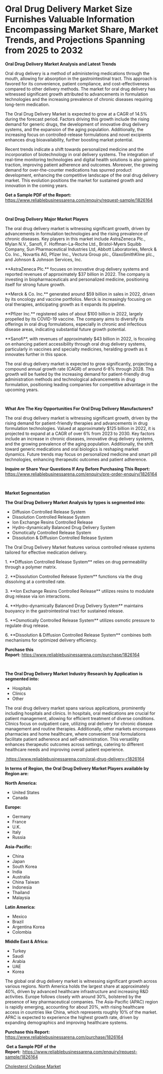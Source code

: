 <p><h1>Oral Drug Delivery Market Size Furnishes Valuable Information Encompassing Market Share, Market Trends, and Projections Spanning from 2025 to 2032</h1></p><p><strong>Oral Drug Delivery Market Analysis and Latest Trends</strong></p>
<p><p>Oral drug delivery is a method of administering medications through the mouth, allowing for absorption in the gastrointestinal tract. This approach is favored for its convenience, patient compliance, and cost-effectiveness compared to other delivery methods. The market for oral drug delivery has witnessed significant growth attributed to advancements in formulation technologies and the increasing prevalence of chronic diseases requiring long-term medication.</p><p>The Oral Drug Delivery Market is expected to grow at a CAGR of 14.5% during the forecast period. Factors driving this growth include the rising demand for generic drugs, the development of innovative drug delivery systems, and the expansion of the aging population. Additionally, the increasing focus on controlled-release formulations and novel excipients enhances drug bioavailability, further boosting market potential.</p><p>Recent trends indicate a shift towards personalized medicine and the incorporation of biotechnology in oral delivery systems. The integration of real-time monitoring technologies and digital health solutions is also gaining traction, improving patient adherence and outcomes. Moreover, the growing demand for over-the-counter medications has spurred product development, enhancing the competitive landscape of the oral drug delivery market. This evolution positions the market for sustained growth and innovation in the coming years.</p></p>
<p><strong>Get a Sample PDF of the Report:&nbsp;</strong> <a href="https://www.reliablebusinessarena.com/enquiry/request-sample/1826164?utm_campaign=3122&utm_medium=2&utm_source=Github&utm_content=ia&utm_term=08032025&utm_id=oral-drug-delivery">https://www.reliablebusinessarena.com/enquiry/request-sample/1826164</a></p>
<p>&nbsp;</p>
<p><strong>Oral Drug Delivery Major Market Players</strong></p>
<p><p>The oral drug delivery market is witnessing significant growth, driven by advancements in formulation technologies and the rising prevalence of chronic diseases. Key players in this market include AstraZeneca Plc., Mylan N.V., Sanofi, F. Hoffman-La-Roche Ltd., Bristol-Myers Squibb Company, Sun Pharmaceutical Industries Ltd, Abbott Laboratories, Merck & Co. Inc., Novartis AG, Pfizer Inc., Vectura Group plc., GlaxoSmithKline plc., and Johnson & Johnson Services, Inc.</p><p>**AstraZeneca Plc.** focuses on innovative drug delivery systems and reported revenues of approximately $37 billion in 2022. The company is investing in biopharmaceuticals and personalized medicine, positioning itself for strong future growth.</p><p>**Merck & Co. Inc.** generated around $59 billion in sales in 2022, driven by its oncology and vaccine portfolios. Merck is increasingly focusing on oral therapies, anticipating growth as it expands its pipeline.</p><p>**Pfizer Inc.** registered sales of about $100 billion in 2022, largely propelled by its COVID-19 vaccine. The company aims to diversify its offerings in oral drug formulations, especially in chronic and infectious disease areas, indicating substantial future growth potential.</p><p>**Sanofi**, with revenues of approximately $43 billion in 2022, is focusing on enhancing patient accessibility through oral drug delivery systems, particularly in vaccines and specialty medicines, heralding growth as it innovates further in this space.</p><p>The oral drug delivery market is expected to grow significantly, projecting a compound annual growth rate (CAGR) of around 6-8% through 2028. This growth will be fueled by the increasing demand for patient-friendly drug administration methods and technological advancements in drug formulation, positioning leading companies for competitive advantage in the upcoming years.</p></p>
<p>&nbsp;</p>
<p><strong>What Are The Key Opportunities For Oral Drug Delivery Manufacturers?</strong></p>
<p><p>The oral drug delivery market is witnessing significant growth, driven by the rising demand for patient-friendly therapies and advancements in drug formulation technologies. Valued at approximately $125 billion in 2022, it is projected to expand at a CAGR of over 6% from 2023 to 2030. Key factors include an increase in chronic diseases, innovative drug delivery systems, and the growing prevalence of the aging population. Additionally, the shift toward generic medications and oral biologics is reshaping market dynamics. Future trends may focus on personalized medicine and smart pill technologies, enhancing therapeutic outcomes and patient adherence.</p></p>
<p><strong>Inquire or Share Your Questions If Any Before Purchasing This Report:</strong> <a href="https://www.reliablebusinessarena.com/enquiry/pre-order-enquiry/1826164?utm_campaign=3122&utm_medium=2&utm_source=Github&utm_content=ia&utm_term=08032025&utm_id=oral-drug-delivery">https://www.reliablebusinessarena.com/enquiry/pre-order-enquiry/1826164</a></p>
<p>&nbsp;</p>
<p><strong>Market Segmentation</strong></p>
<p><strong>The Oral Drug Delivery Market Analysis by types is segmented into:</strong></p>
<p><ul><li>Diffusion Controlled Release System</li><li>Dissolution Controlled Release System</li><li>Ion Exchange Resins Controlled Release</li><li>Hydro-dynamically Balanced Drug Delivery System</li><li>Osmotically Controlled Release System</li><li>Dissolution & Diffusion Controlled Release System</li></ul></p>
<p><p>The Oral Drug Delivery Market features various controlled release systems tailored for effective medication delivery. </p><p>1. **Diffusion Controlled Release System** relies on drug permeability through a polymer matrix. </p><p>2. **Dissolution Controlled Release System** functions via the drug dissolving at a controlled rate. </p><p>3. **Ion Exchange Resins Controlled Release** utilizes resins to modulate drug release via ion interactions. </p><p>4. **Hydro-dynamically Balanced Drug Delivery System** maintains buoyancy in the gastrointestinal tract for sustained release. </p><p>5. **Osmotically Controlled Release System** utilizes osmotic pressure to regulate drug release. </p><p>6. **Dissolution & Diffusion Controlled Release System** combines both mechanisms for optimized delivery efficiency.</p></p>
<p><strong>Purchase this Report:&nbsp;</strong><a href="https://www.reliablebusinessarena.com/purchase/1826164?utm_campaign=3122&utm_medium=2&utm_source=Github&utm_content=ia&utm_term=08032025&utm_id=oral-drug-delivery">https://www.reliablebusinessarena.com/purchase/1826164</a></p>
<p>&nbsp;</p>
<p><strong>The Oral Drug Delivery Market Industry Research by Application is segmented into:</strong></p>
<p><ul><li>Hospitals</li><li>Clinics</li><li>Other</li></ul></p>
<p><p>The oral drug delivery market spans various applications, prominently including hospitals and clinics. In hospitals, oral medications are crucial for patient management, allowing for efficient treatment of diverse conditions. Clinics focus on outpatient care, utilizing oral delivery for chronic disease management and routine therapies. Additionally, other markets encompass pharmacies and home healthcare, where convenient oral formulations facilitate patient adherence and self-administration. This versatility enhances therapeutic outcomes across settings, catering to different healthcare needs and improving overall patient experience.</p></p>
<p><a href="https://www.reliablebusinessarena.com/oral-drug-delivery-r1826164?utm_campaign=3122&utm_medium=2&utm_source=Github&utm_content=ia&utm_term=08032025&utm_id=oral-drug-delivery">&nbsp;https://www.reliablebusinessarena.com/oral-drug-delivery-r1826164</a></p>
<p><strong>In terms of Region, the Oral Drug Delivery Market Players available by Region are:</strong></p>
<p>
    <p> <strong> North America: </strong>
        <ul>
            <li>United States</li>
            <li>Canada</li>
        </ul>
        </p> 
    <p> <strong> Europe: </strong>
        <ul>
            <li>Germany</li>
            <li>France</li>
            <li>U.K.</li>
            <li>Italy</li>
            <li>Russia</li>
        </ul>
        </p> 
    <p> <strong> Asia-Pacific: </strong>
        <ul>
            <li>China</li>
            <li>Japan</li>
            <li>South Korea</li>
            <li>India</li>
            <li>Australia</li>
            <li>China Taiwan</li>
            <li>Indonesia</li>
            <li>Thailand</li>
            <li>Malaysia</li>
        </ul>
        </p> 
    <p> <strong> Latin America: </strong>
        <ul>
            <li>Mexico</li>
            <li>Brazil</li>
            <li>Argentina Korea</li>
            <li>Colombia</li>
        </ul>
        </p> 
    <p> <strong> Middle East & Africa: </strong>
        <ul>
            <li>Turkey</li>
            <li>Saudi</li>
            <li>Arabia</li>
            <li>UAE</li>
            <li>Korea</li>
        </ul>
    </p>
    </p>
<p><p>The global oral drug delivery market is witnessing significant growth across various regions. North America holds the largest share at approximately 40%, driven by advanced healthcare infrastructure and increasing R&D activities. Europe follows closely with around 30%, bolstered by the presence of key pharmaceutical companies. The Asia-Pacific (APAC) region is rapidly emerging, accounting for about 20%, with rising healthcare access in countries like China, which represents roughly 10% of the market. APAC is expected to experience the highest growth rate, driven by expanding demographics and improving healthcare systems.</p></p>
<p><strong>Purchase this Report: </strong><a href="https://www.reliablebusinessarena.com/purchase/1826164?utm_campaign=3122&utm_medium=2&utm_source=Github&utm_content=ia&utm_term=08032025&utm_id=oral-drug-delivery">https://www.reliablebusinessarena.com/purchase/1826164</a></p>
<p>&nbsp;<strong>Get a Sample PDF of the Report:&nbsp;&nbsp;</strong><a href="https://www.reliablebusinessarena.com/enquiry/request-sample/1826164?utm_campaign=3122&utm_medium=2&utm_source=Github&utm_content=ia&utm_term=08032025&utm_id=oral-drug-delivery">https://www.reliablebusinessarena.com/enquiry/request-sample/1826164</a></p>
<p><strong></strong></p>
<p><p><a href="https://github.com/salodipura00/Market-Research-Report-List-1/blob/main/cholesterol-oxidase-market.md?utm_campaign=3122&utm_medium=2&utm_source=Github&utm_content=ia&utm_term=08032025&utm_id=oral-drug-delivery">Cholesterol Oxidase Market</a></p></p>